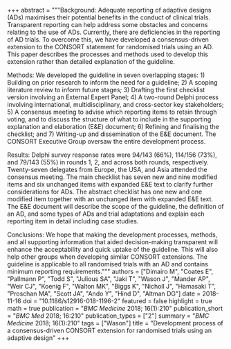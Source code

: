 +++
abstract = """Background: Adequate reporting of adaptive designs (ADs) maximises their potential benefits in the conduct of clinical trials. Transparent reporting can help address some obstacles and concerns relating to the use of ADs. Currently, there are deficiencies in the reporting of AD trials. To overcome this, we have developed a consensus-driven extension to the CONSORT statement for randomised trials using an AD. This paper describes the processes and methods used to develop this extension rather than detailed explanation of the guideline.

Methods: We developed the guideline in seven overlapping stages: 1) Building on prior research to inform the need for a guideline; 2) A scoping literature review to inform future stages; 3) Drafting the first checklist version involving an External Expert Panel; 4) A two-round Delphi process involving international, multidisciplinary, and cross-sector key stakeholders; 5) A consensus meeting to advise which reporting items to retain through voting, and to discuss the structure of what to include in the supporting explanation and elaboration (E&E) document; 6) Refining and finalising the checklist; and 7) Writing-up and dissemination of the E&E document. The CONSORT Executive Group oversaw the entire development process.

Results: Delphi survey response rates were 94/143 (66%), 114/156 (73%), and 79/143 (55%) in rounds 1, 2, and across both rounds, respectively. Twenty-seven delegates from Europe, the USA, and Asia attended the consensus meeting. The main checklist has seven new and nine modified items and six unchanged items with expanded E&E text to clarify further considerations for ADs. The abstract checklist has one new and one modified item together with an unchanged item with expanded E&E text. The E&E document will describe the scope of the guideline, the definition of an AD, and some types of ADs and trial adaptations and explain each reporting item in detail including case studies.

Conclusions: We hope that making the development processes, methods, and all supporting information that aided decision-making transparent will enhance the acceptability and quick uptake of the guideline. This will also help other groups when developing similar CONSORT extensions. The guideline is applicable to all randomised trials with an AD and contains minimum reporting requirements."""
authors = ["Dimairo M", "Coates E", "Pallmann P", "Todd S", "Julious SA", "Jaki T", "Wason J", "Mander AP", "Weir CJ", "Koenig F", "Walton MK", "Biggs K", "Nicholl J", "Hamasaki T", "Proschan MA", "Scott JA", "Ando Y", "Hind D", "Altman DG"]
date = 2018-11-16
doi = "10.1186/s12916-018-1196-2"
featured = false
highlight = true
math = true
publication = "*BMC Medicine* 2018; 16(1):210"
publication_short = "*BMC Med* 2018; 16:210"
publication_types = ["2"]
summary = "*BMC Medicine* 2018; 16(1):210"
tags = ["Wason"]
title = "Development process of a consensus-driven CONSORT extension for randomised trials using an adaptive design"
+++

